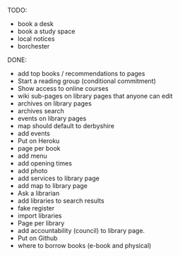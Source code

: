 TODO:

* book a desk
* book a study space
* local notices
* borchester

DONE:

* add top books / recommendations to pages
* Start a reading group (conditional commitment)
* Show access to online courses
* wiki sub-pages on library pages that anyone can edit
* archives on library pages
* archives search
* events on library pages
* map should default to derbyshire
* add events
* Put on Heroku
* page per book
* add menu
* add opening times
* add photo
* add services to library page
* add map to library page
* Ask a librarian
* add libraries to search results
* fake register
* import libraries
* Page per library
* add accountability (council) to library page.
* Put on Github
* where to borrow books (e-book and physical) 